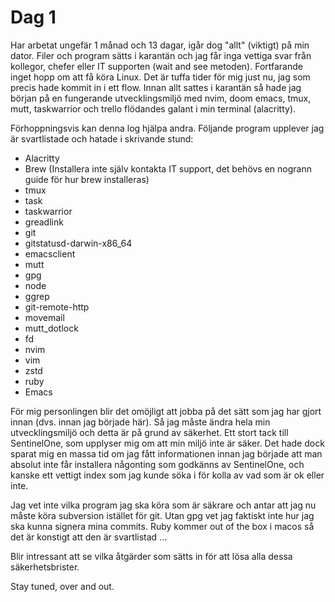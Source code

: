 # Dag 1
Har arbetat ungefär 1 månad och 13 dagar, igår dog "allt" (viktigt) på min dator.
Filer och program sätts i karantän och jag får inga vettiga svar från kollegor, chefer eller IT supporten (wait and see metoden).
Fortfarande inget hopp om att få köra Linux.
Det är tuffa tider för mig just nu, jag som precis hade kommit in i ett flow. Innan allt sattes i karantän så hade jag början på en fungerande utvecklingsmiljö med nvim, doom emacs, tmux, mutt, taskwarrior och trello flödandes galant i min terminal (alacritty).

Förhoppningsvis kan denna log hjälpa andra. Följande program upplever jag är svartlistade och hatade i skrivande stund:
- Alacritty
- Brew (Installera inte själv kontakta IT support, det behövs en nogrann guide för hur brew installeras)
- tmux
- task
- taskwarrior
- greadlink
- git
- gitstatusd-darwin-x86_64
- emacsclient
- mutt
- gpg
- node
- ggrep
- git-remote-http
- movemail
- mutt_dotlock
- fd
- nvim
- vim
- zstd
- ruby
- Emacs

För mig personlingen blir det omöjligt att jobba på det sätt som jag har gjort innan (dvs. innan jag började här). Så jag måste ändra hela min utvecklingsmiljö och detta är på grund av säkerhet. Ett stort tack till SentinelOne, som upplyser mig om att min miljö inte är säker. Det hade dock sparat mig en massa tid om jag fått informationen innan jag började att man absolut inte får installera någonting som godkänns av SentinelOne, och kanske ett vettigt index som jag kunde söka i för kolla av vad som är ok eller inte.

Jag vet inte vilka program jag ska köra som är säkrare och antar att jag nu måste köra subversion istället för git. Utan gpg vet jag faktiskt inte hur jag ska kunna signera mina commits. Ruby kommer out of the box i macos så det är konstigt att den är svartlistad ...

Blir intressant att se vilka åtgärder som sätts in för att lösa alla dessa säkerhetsbrister.

Stay tuned, over and out.
